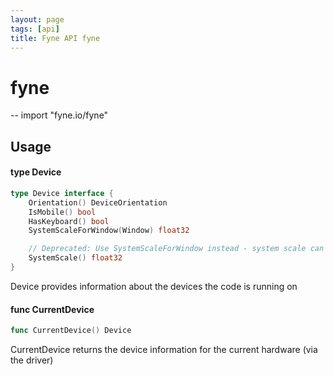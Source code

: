 ```yaml
---
layout: page
tags: [api]
title: Fyne API fyne
---
```


# fyne
--
    import "fyne.io/fyne"

## Usage

#### type Device

```go
type Device interface {
	Orientation() DeviceOrientation
	IsMobile() bool
	HasKeyboard() bool
	SystemScaleForWindow(Window) float32

	// Deprecated: Use SystemScaleForWindow instead - system scale can vary depending on window placement
	SystemScale() float32
}
```

Device provides information about the devices the code is running on

#### func  CurrentDevice

```go
func CurrentDevice() Device
```
CurrentDevice returns the device information for the current hardware (via the
driver)
